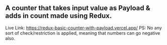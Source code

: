 ## A counter that takes input value as Payload & adds in count made using Redux. 
Live Link: https://redux-basic-counter-with-payload.vercel.app/
PS: No any sort of check/restriction is applied, meaning that numbers can go negative also. 
